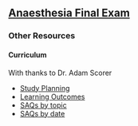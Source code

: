 ## [Anaesthesia Final Exam](https://ketaminenightmares.com/fex)

### Other Resources

#### Curriculum

With thanks to Dr. Adam Scorer

- [Study Planning](study_planning.xlsx)
- [Learning Outcomes](learning_outcomes.xlsm)
- [SAQs by topic](saqs_by_topic.xlsm)
- [SAQs by date](saqs_by_date.xlsx)